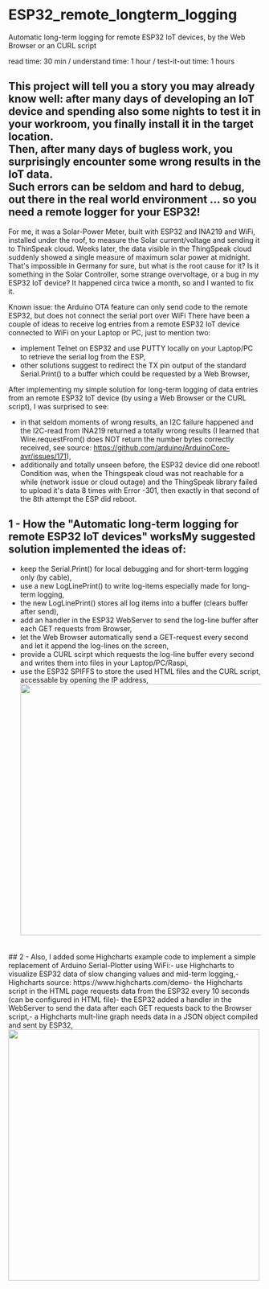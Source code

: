 # ESP32_remote_longterm_logging
Automatic long-term logging for remote ESP32 IoT devices, by the Web Browser or an CURL script

read time: 30 min / understand time: 1 hour / test-it-out time: 1 hours

## This project will tell you a story you may already know well: after many days of developing an IoT device and spending also some nights to test it in your workroom, you finally install it in the target location. <br/>Then, after many days of bugless work, you surprisingly encounter some wrong results in the IoT data. <br/>Such errors can be seldom and hard to debug, out there in the real world environment ... so you need a remote logger for your ESP32!

For me, it was a Solar-Power Meter, built with ESP32 and INA219 and WiFi, installed under the roof, to measure the Solar current/voltage and sending it to ThinSpeak cloud. 
Weeks later, the data visible in the ThingSpeak cloud suddenly showed a single measure of maximum solar power at midnight. That's impossible in Germany for sure, but what is the root cause for it? Is it something in the Solar Controller, some strange overvoltage, or a bug in my ESP32 IoT device? It happened circa twice a month, so and I wanted to fix it.

Known issue: the Arduino OTA feature can only send code to the remote ESP32, but does not connect the serial port over WiFi
There have been a couple of ideas to receive log entries from a remote ESP32 IoT device connected to WiFi on your Laptop or PC, just to mention two: 
- implement Telnet on ESP32 and use PUTTY locally on your Laptop/PC to retrieve the serial log from the ESP,
- other solutions suggest to redirect the TX pin output of the standard Serial.Print() to a buffer which could be requested by a Web Browser,

After implementing my simple solution for long-term logging of data entries from an remote ESP32 IoT device (by using a Web Browser or the CURL script), I was surprised to see:
- in that seldom moments of wrong results, an I2C failure happened and the I2C-read from INA219 returned a totally wrong results (I learned that Wire.requestFrom() does NOT return the number bytes correctly received, see source: https://github.com/arduino/ArduinoCore-avr/issues/171),
- additionally and totally unseen before, the ESP32 device did one reboot! Condition was, when the Thingspeak cloud was not reachable for a while (network issue or cloud outage) and the ThingSpeak library failed to upload it's data 8 times with Error -301, then exactly in that second of the 8th attempt the ESP did reboot.

## 1 - How the "Automatic long-term logging for remote ESP32 IoT devices" worksMy suggested solution implemented the ideas of:
- keep the Serial.Print() for local debugging and for short-term logging only (by cable),
- use a new LogLinePrint() to write log-items especially made for long-term logging,
- the new LogLinePrint() stores all log items into a buffer (clears buffer after send),
- add an handler in the ESP32 WebServer to send the log-line buffer after each GET requests from Browser,
- let the Web Browser automatically send a GET-request every second and let it append the log-lines on the screen,
- provide a CURL scirpt which requests the log-line buffer every second and writes them into files in your Laptop/PC/Raspi,
- use the ESP32 SPIFFS to store the used HTML files and the CURL script, accessable by opening the IP address,<img src="1_RollerBlind/1_RollerBlind_Photo01.jpg" width="500">
<br/>
## 2 - Also, I added some Highcharts example code to implement a simple replacement of Arduino Serial-Plotter using WiFi:- use Highcharts to visualize ESP32 data of slow changing values and mid-term logging,- Highcharts source: https://www.highcharts.com/demo- the Highcharts script in the HTML page requests data from the ESP32 every 10 seconds (can be configured in HTML file)- the ESP32 added a handler in the WebServer to send the data after each GET requests back to the Browser script,- a Highcharts mult-line graph needs data in a JSON object compiled and sent by ESP32,<img src="1_RollerBlind/1_RollerBlind_Photo01.jpg" width="500">
